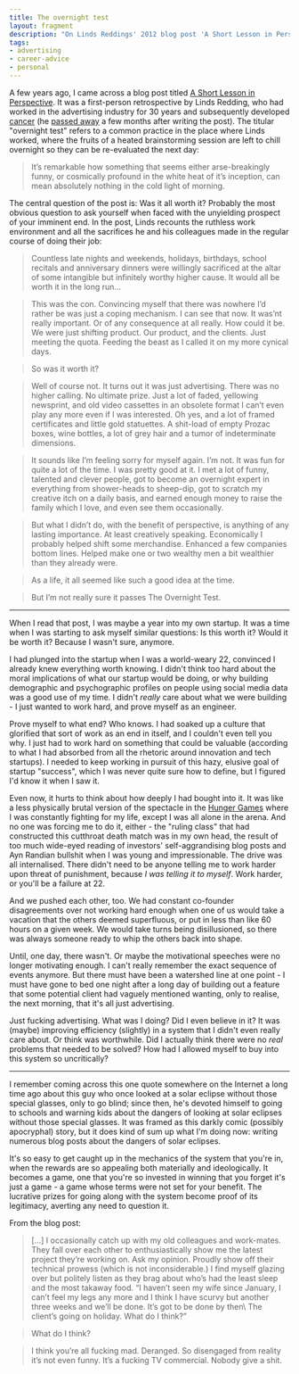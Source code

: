 ```yaml
---
title: The overnight test
layout: fragment
description: "On Linds Reddings' 2012 blog post 'A Short Lesson in Perspective', which reflects on his 30 years in the advertising industry and concludes that it wasn't worth it."
tags:
- advertising
- career-advice
- personal
---
```


A few years ago, I came across a blog post titled [A Short Lesson in Perspective](http://www.lindsredding.com/2012/03/11/a-overdue-lesson-in-perspective/). It was a first-person retrospective by Linds Redding, who had worked in the advertising industry for 30 years and subsequently developed [cancer](http://www.lindsredding.com/2012/03/13/the-etiquette-of-cancer/) (he [passed away](https://www.adweek.com/creativity/it-worth-it-notes-life-and-career-late-adman-145043/) a few months after writing the post). The titular "overnight test" refers to a common practice in the place where Linds worked, where the fruits of a heated brainstorming session are left to chill overnight so they can be re-evaluated the next day:

> It’s remarkable how something that seems either arse-breakingly funny, or cosmically profound in the white heat of it’s inception, can mean absolutely nothing in the cold light of morning.

The central question of the post is: Was it all worth it? Probably the most obvious question to ask yourself when faced with the unyielding prospect of your imminent end. In the post, Linds recounts the ruthless work environment and all the sacrifices he and his colleagues made in the regular course of doing their job:

> Countless late nights and weekends, holidays, birthdays, school recitals and anniversary dinners were willingly sacrificed at the altar of some intangible but infinitely worthy higher cause. It would all be worth it in the long run…

> This was the con. Convincing myself that there was nowhere I’d rather be was just a coping mechanism. I can see that now. It was’nt really important. Or of any consequence at all really. How could it be. We were just shifting product. Our product, and the clients. Just meeting the quota. Feeding the beast as I called it on my more cynical days.

> So was it worth it?

> Well of course not. It turns out it was just advertising. There was no higher calling. No ultimate prize. Just a lot of faded, yellowing newsprint, and old video cassettes in an obsolete format I can’t even play any more even if I was interested. Oh yes, and a lot of framed certificates and little gold statuettes. A shit-load of empty Prozac boxes, wine bottles, a lot of grey hair and a tumor of indeterminate dimensions.

> It sounds like I’m feeling sorry for myself again. I’m not. It was fun for quite a lot of the time. I was pretty good at it. I met a lot of funny, talented and clever people, got to become an overnight expert in everything from shower-heads to sheep-dip, got to scratch my creative itch on a daily basis, and earned enough money to raise the family which I love, and even see them occasionally.

> But what I didn’t do, with the benefit of perspective, is anything of any lasting importance. At least creatively speaking. Economically I probably helped shift some merchandise. Enhanced a few companies bottom lines. Helped make one or two wealthy men a bit wealthier than they already were.

> As a life, it all seemed like such a good idea at the time.

> But I’m not really sure it passes The Overnight Test.

***

When I read that post, I was maybe a year into my own startup. It was a time when I was starting to ask myself similar questions: Is this worth it? Would it be worth it? Because I wasn't sure, anymore.

I had plunged into the startup when I was a world-weary 22, convinced I already knew everything worth knowing. I didn't think too hard about the moral implications of what our startup would be doing, or why building demographic and psychographic profiles on people using social media data was a good use of my time. I didn't _really_ care about what we were building - I just wanted to work hard, and prove myself as an engineer.

Prove myself to what end? Who knows. I had soaked up a culture that glorified that sort of work as an end in itself, and I couldn't even tell you why. I just had to work hard on something that could be valuable (according to what I had absorbed from all the rhetoric around innovation and tech startups). I needed to keep working in pursuit of this hazy, elusive goal of startup "success", which I was never quite sure how to define, but I figured I'd know it when I saw it.

Even now, it hurts to think about how deeply I had bought into it. It was like a less physically brutal version of the spectacle in the [Hunger Games](/posts/fragments-9) where I was constantly fighting for my life, except I was all alone in the arena. And no one was forcing me to do it, either - the "ruling class" that had constructed this cutthroat death match was in my own head, the result of too much wide-eyed reading of investors' self-aggrandising blog posts and Ayn Randian bullshit when I was young and impressionable. The drive was all internalised. There didn't need to be anyone telling me to work harder upon threat of punishment, because _I was telling it to myself_. Work harder, or you'll be a failure at 22.

And we pushed each other, too. We had constant co-founder disagreements over not working hard enough when one of us would take a vacation that the others deemed superfluous, or put in less than like 60 hours on a given week. We would take turns being disillusioned, so there was always someone ready to whip the others back into shape.

Until, one day, there wasn't. Or maybe the motivational speeches were no longer motivating enough. I can't really remember the exact sequence of events anymore. But there must have been a watershed line at one point - I must have gone to bed one night after a long day of building out a feature that some potential client had vaguely mentioned wanting, only to realise, the next morning, that it's all just advertising.

Just fucking advertising. What was I doing? Did I even believe in it? It was (maybe) improving efficiency (slightly) in a system that I didn't even really care about. Or think was worthwhile. Did I actually think there were no _real_ problems that needed to be solved? How had I allowed myself to buy into this system so uncritically?

***

I remember coming across this one quote somewhere on the Internet a long time ago about this guy who once looked at a solar eclipse without those special glasses, only to go blind; since then, he's devoted himself to going to schools and warning kids about the dangers of looking at solar eclipses without those special glasses. It was framed as this darkly comic (possibly apocryphal) story, but it does kind of sum up what I'm doing now: writing numerous blog posts about the dangers of solar eclipses.

It's so easy to get caught up in the mechanics of the system that you're in, when the rewards are so appealing both materially and ideologically. It becomes a game, one that you're so invested in winning that you forget it's just a game - a game whose terms were not set for your benefit. The lucrative prizes for going along with the system become proof of its legitimacy, averting any need to question it.

From the blog post:

> [...] I occasionally catch up with my old colleagues and work-mates. They fall over each other to enthusiastically show me the latest project they’re working on. Ask my opinion. Proudly show off their technical prowess (which is not inconsiderable.) I find myself glazing over but politely listen as they brag about who’s had the least sleep and the most takaway food. “I haven’t seen my wife since January, I can’t feel my legs any more and I think I have scurvy but another three weeks and we’ll be done. It’s got to be done by then\ The client’s going on holiday. What do I think?”

> What do I think?

> I think you’re all fucking mad. Deranged. So disengaged from reality it’s not even funny. It’s a fucking TV commercial. Nobody give a shit.
